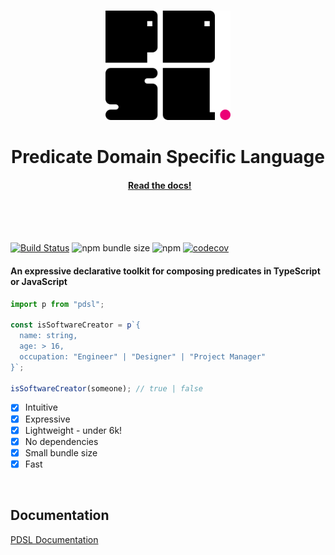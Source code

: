 <br/><br/><br/>
<p align="center">
  <img src="pdsl-logo.png" width="200" />
</p>

<h1 align="center">Predicate Domain Specific Language</h1>
<h4 align="center">
  <a href="https://pdsl.site">Read the docs!</a>&nbsp;&nbsp;&nbsp;&nbsp;&nbsp;&nbsp;&nbsp;&nbsp;
</h4>
<br/><br/><br/>

[![Build Status](https://travis-ci.com/ryardley/pdsl.svg?branch=master)](https://travis-ci.com/ryardley/pdsl)
![npm bundle size](https://img.shields.io/bundlephobia/minzip/pdsl.svg)
![npm](https://img.shields.io/npm/v/pdsl.svg)
[![codecov](https://codecov.io/gh/ryardley/pdsl/branch/master/graph/badge.svg)](https://codecov.io/gh/ryardley/pdsl)

#### An expressive declarative toolkit for composing predicates in TypeScript or JavaScript

```js
import p from "pdsl";

const isSoftwareCreator = p`{
  name: string,
  age: > 16,
  occupation: "Engineer" | "Designer" | "Project Manager"
}`;

isSoftwareCreator(someone); // true | false
```

- [x] Intuitive
- [x] Expressive
- [x] Lightweight - under 6k!
- [x] No dependencies
- [x] Small bundle size
- [x] Fast

<br/>

## Documentation

[PDSL Documentation](https://pdsl.site)
